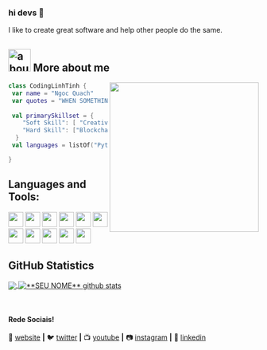 ### hi devs 👋

I like to create great software and help other people do the same.

## <img width="45" alt="about" src="https://raw.github.com/elizarov/elizarov/master/about.png"> More about me

<img align="right" width="300" src="https://i2.wp.com/allhtaccess.info/wp-content/uploads/2018/03/programming.gif?fit=1281%2C716&ssl=1" />

```kotlin
class CodingLinhTinh {
 var name = "Ngoc Quach"
 var quotes = "WHEN SOMETHING IS IMPORTANT ENOUGH, YOU DO IT EVEN IF THE ODDS ARE NOT IN YOUR FAVOR. - Elon Mush"
 
 val primarySkillset = {
    "Soft Skill": [ "Creativity", "Problem Solving", "Conflict Resolution" ],
    "Hard Skill": ["Blockchain", "Full Stack Website", "Game development"]
  }
 val languages = listOf("Python", "JavaScript", "Node.js", "PHP", "HTML", "CSS", "C++", "SQL Database") 

}
```

## **Languages and Tools:**  
<code><img height="30" src="https://img.shields.io/badge/Python-3776AB?style=for-the-badge&logo=python&logoColor=white"></code>
<code><img height="30" src="https://img.shields.io/badge/HTML-239120?style=for-the-badge&logo=html5&logoColor=white
"></code>
<code><img height="30" src="https://img.shields.io/badge/CSS-239120?&style=for-the-badge&logo=css3&logoColor=white
"></code>
<code><img height="30" src="https://img.shields.io/badge/Node.js-43853D?style=for-the-badge&logo=node.js&logoColor=white
"></code>
<code><img height="30" src="https://img.shields.io/badge/TypeScript-007ACC?style=for-the-badge&logo=typescript&logoColor=white
"></code>
<code><img height="30" src="https://img.shields.io/badge/Python-14354C?style=for-the-badge&logo=python&logoColor=white
"></code>
<code><img height="30" src="https://img.shields.io/badge/C%2B%2B-00599C?style=for-the-badge&logo=c%2B%2B&logoColor=white
"></code>
<code><img height="30" src="https://img.shields.io/badge/PHP-777BB4?style=for-the-badge&logo=php&logoColor=white
"></code>
<code><img height="30" src="https://img.shields.io/badge/Heroku-430098?style=for-the-badge&logo=heroku&logoColor=white
"></code>
<code><img height="30" src="https://img.shields.io/badge/Microsoft_SQL_Server-CC2927?style=for-the-badge&logo=microsoft-sql-server&logoColor=white
"></code>
<code><img height="30" src="https://img.shields.io/badge/Microsoft_SQL_Server-CC2927?style=for-the-badge&logo=microsoft-sql-server&logoColor=white
"></code>

## **GitHub Statistics**

<a href="https://github.com/Gurupreet">
  <img align="center" src="https://github-readme-stats.vercel.app/api/top-langs/?username=vanessaswerts&theme=dracula&hide_langs_below=1" />
</a>

<a href="https://github.com/Gurupreet">
 <img align="center" src="https://github-readme-stats.vercel.app/api?username=vanessaswerts&show_icons=true&theme=dracula&line_height=27" alt="**SEU NOME** github stats"/>
</a>

[website]: https://codedev.ga/
[twitter]: https://twitter.com/SEUTWITTER
[youtube]: https://www.youtube.com/user/SEUYOUTUBE/
[instagram]: https://www.instagram.com/SEUINSTAGRAM/
[linkedin]: https://www.linkedin.com/in/SEULINKEDIN/
<br>

#### Rede Sociais!

🏡 [website][website] **|** 
🐦 [twitter][twitter] **|** 
📺 [youtube][youtube] **|** 
📷 [instagram][instagram] **|** 
👔 [linkedin][linkedin]

